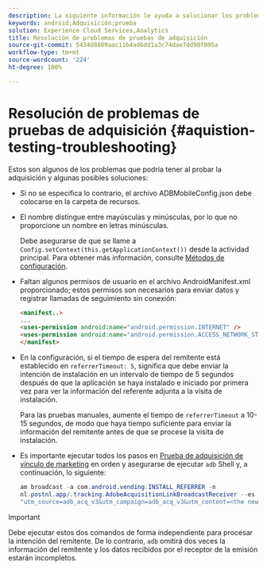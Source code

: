 ```yaml
---
description: La siguiente información le ayuda a solucionar los problemas de las pruebas de adquisición.
keywords: android;Adquisición;prueba
solution: Experience Cloud Services,Analytics
title: Resolución de problemas de pruebas de adquisición
source-git-commit: 5434d8809aac11b4ad6dd1a3c74dae7dd98f095a
workflow-type: tm+mt
source-wordcount: '224'
ht-degree: 100%

---
```



# Resolución de problemas de pruebas de adquisición {#aquistion-testing-troubleshooting}

Estos son algunos de los problemas que podría tener al probar la adquisición y algunas posibles soluciones:

* Si no se especifica lo contrario, el archivo ADBMobileConfig.json debe colocarse en la carpeta de recursos.

* El nombre distingue entre mayúsculas y minúsculas, por lo que no proporcione un nombre en letras minúsculas.

   Debe asegurarse de que se llame a `Config.setContext(this.getApplicationContext())` desde la actividad principal. Para obtener más información, consulte [Métodos de configuración](../configuration/methods.md).

* Faltan algunos permisos de usuario en el archivo AndroidManifest.xml proporcionado; estos permisos son necesarios para enviar datos y registrar llamadas de seguimiento sin conexión:

   ```html
   <manifest..>
   ... 
   <uses-permission android:name="android.permission.INTERNET" />
   <uses-permission android:name="android.permission.ACCESS_NETWORK_STATE" />
   </manifest>
   ```

* En la configuración, si el tiempo de espera del remitente está establecido en `referrerTimeout: 5`, significa que debe enviar la intención de instalación en un intervalo de tiempo de 5 segundos después de que la aplicación se haya instalado e iniciado por primera vez para ver la información del referente adjunta a la visita de instalación.

   Para las pruebas manuales, aumente el tiempo de `referrerTimeout` a 10-15 segundos, de modo que haya tiempo suficiente para enviar la información del remitente antes de que se procese la visita de instalación.

* Es importante ejecutar todos los pasos en [Prueba de adquisición de vínculo de marketing](t-t-testing-marketing-link-acquisition.md) en orden y asegurarse de ejecutar `adb` Shell y, a continuación, lo siguiente:

   ```java
   am broadcast -a com.android.vending.INSTALL_REFERRER -n 
   nl.postnl.app/.tracking.AdobeAcquisitionLinkBroadcastReceiver --es "referrer"
   "utm_source=adb_acq_v3&utm_campaign=adb_acq_v3&utm_content=<the newly generated id at step #7>"
   ```

>[!IMPORTANT]
>
>Debe ejecutar estos dos comandos de forma independiente para procesar la intención del remitente. De lo contrario, `adb` omitirá dos veces la información del remitente y los datos recibidos por el receptor de la emisión estarán incompletos.
